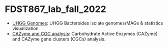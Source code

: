 # FDST867_lab_fall_2022
- [UHGG Genomes](https://htmlpreview.github.io/?https://github.com/azureycy/FDST867_Lab_Fall_2022/blob/main/UHGG_genomes.html): UHGG Bacteroides isolate genomes/MAGs & statistics visualization.
- [CAZyme and CGC analysis](https://htmlpreview.github.io/?https://github.com/azureycy/FDST867_Lab_Fall_2022/blob/main/cazyme_cgc.html): Carbohydrate Active Enzymes (CAZyme) and CAZyme gene clusters (CGCs) analysis.

